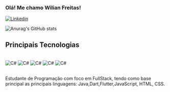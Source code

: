 ### Olá! Me chamo Wilian Freitas! 

[![Linkedin](https://img.shields.io/badge/LinkedIn-0077B5?style=for-the-badge&logo=linkedin&logoColor=white)](https://www.linkedin.com/in/wilian-souza-freitas-8a73b0212/)


![Anurag's GitHub stats](https://github-readme-stats.vercel.app/api?username=WilianFreittas&show_icons=true&theme=onedark)

## Principais Tecnologias

<div style="display: inline_block"><br/>
    <img align="center" alt="C#" src="https://img.shields.io/badge/HTML-239120?style=for-the-badge&logo=html5&logoColor=white" />
    <img align="center" alt="C#" src="https://img.shields.io/badge/CSS-239120?&style=for-the-badge&logo=css3&logoColor=white" />
    <img align="center" alt="C#" src="https://img.shields.io/badge/Flutter-%2302569B.svg?style=for-the-badge&logo=Flutter&logoColor=white" />
     <img align="center" alt="C#" src="https://img.shields.io/badge/dart-%230175C2.svg?style=for-the-badge&logo=dart&logoColor=white" />
    <img align="center" alt="C#" src="https://img.shields.io/badge/JavaScript-F7DF1E?style=for-the-badge&logo=javascript&logoColor=black" />
</div><br/>

Estudante de Programação com foco em FullStack, tendo como base principal as principais linguagens: Java,Dart,Flutter,JavaScript, HTML, CSS. 


